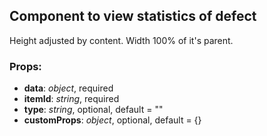 ## **Component to view statistics of defect**

Height adjusted by content. Width 100% of it's parent.

### Props:

- **data**: _object_, required
- **itemId**: _string_, required
- **type**: _string_, optional, default = ""
- **customProps**: _object_, optional, default = {}
